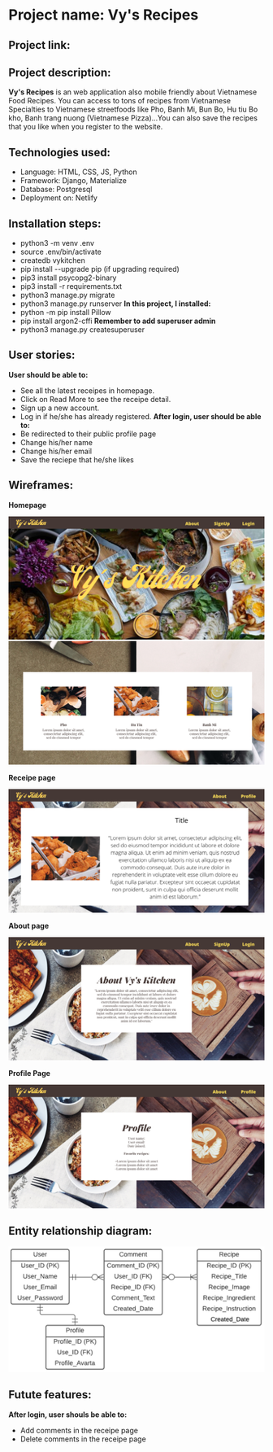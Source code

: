 # Project name: Vy's Recipes

## Project link: 

## Project description:
**Vy's Recipes** is an web application also mobile friendly about Vietnamese Food Recipes. You can access to tons of recipes from Vietnamese Specialties to Vietnamese streetfoods like Pho, Banh Mi, Bun Bo, Hu tiu Bo kho, Banh trang nuong (Vietnamese Pizza)...You can also save the recipes that you like when you register to the website.


## Technologies used:
- Language: HTML, CSS, JS, Python
- Framework: Django, Materialize
- Database: Postgresql
- Deployment on: Netlify 

## Installation steps:
- python3 -m venv .env
- source .env/bin/activate
- createdb vykitchen
- pip install --upgrade pip (if upgrading required)
- pip3 install psycopg2-binary
- pip3 install -r requirements.txt
- python3 manage.py migrate
- python3 manage.py runserver
**In this project, I installed:**
- python -m pip install Pillow 
- pip install argon2-cffi
**Remember to add superuser admin**
- python3 manage.py createsuperuser

## User stories:
**User should be able to:**
- See all the latest receipes in homepage.
- Click on Read More to see the receipe detail.
- Sign up a new account.
- Log in if he/she has already registered.
**After login, user should be able to:**
- Be redirected to their public profile page
- Change his/her name
- Change his/her email
- Save the reciepe that he/she likes

## Wireframes:

**Homepage**

<img src="images/home.png">

<img src="images/home1.png">

**Receipe page**

<img src="images/receipe.png">

**About page**

<img src="images/about.png">

**Profile Page**

<img src="images/profile.png">


## Entity relationship diagram:

<img src="images/erd.png">

## Futute features:
**After login, user shouls be able to:**
- Add comments in the receipe page
- Delete comments in the receipe page
